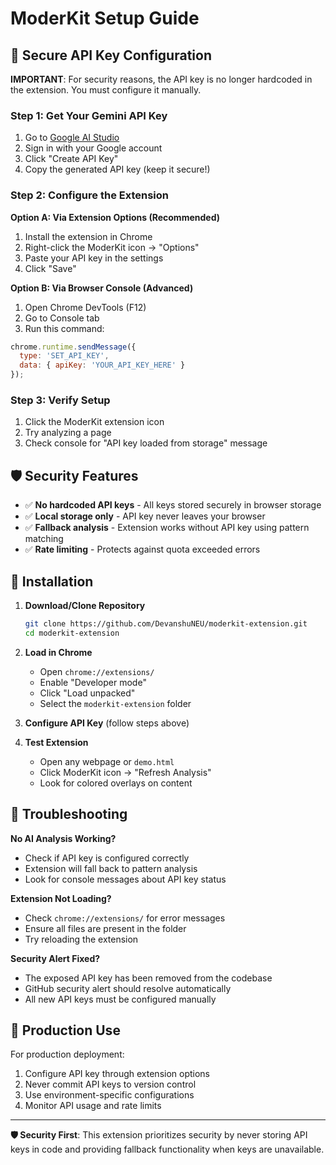 # ModerKit Setup Guide

## 🔐 Secure API Key Configuration

**IMPORTANT**: For security reasons, the API key is no longer hardcoded in the extension. You must configure it manually.

### Step 1: Get Your Gemini API Key

1. Go to [Google AI Studio](https://makersuite.google.com/app/apikey)
2. Sign in with your Google account
3. Click "Create API Key"
4. Copy the generated API key (keep it secure!)

### Step 2: Configure the Extension

**Option A: Via Extension Options (Recommended)**
1. Install the extension in Chrome
2. Right-click the ModerKit icon → "Options"
3. Paste your API key in the settings
4. Click "Save"

**Option B: Via Browser Console (Advanced)**
1. Open Chrome DevTools (F12)
2. Go to Console tab
3. Run this command:
```javascript
chrome.runtime.sendMessage({
  type: 'SET_API_KEY', 
  data: { apiKey: 'YOUR_API_KEY_HERE' }
});
```

### Step 3: Verify Setup

1. Click the ModerKit extension icon
2. Try analyzing a page
3. Check console for "API key loaded from storage" message

## 🛡️ Security Features

- ✅ **No hardcoded API keys** - All keys stored securely in browser storage
- ✅ **Local storage only** - API key never leaves your browser
- ✅ **Fallback analysis** - Extension works without API key using pattern matching
- ✅ **Rate limiting** - Protects against quota exceeded errors

## 🔧 Installation

1. **Download/Clone Repository**
   ```bash
   git clone https://github.com/DevanshuNEU/moderkit-extension.git
   cd moderkit-extension
   ```

2. **Load in Chrome**
   - Open `chrome://extensions/`
   - Enable "Developer mode"
   - Click "Load unpacked"
   - Select the `moderkit-extension` folder

3. **Configure API Key** (follow steps above)

4. **Test Extension**
   - Open any webpage or `demo.html`
   - Click ModerKit icon → "Refresh Analysis"
   - Look for colored overlays on content

## 🚨 Troubleshooting

**No AI Analysis Working?**
- Check if API key is configured correctly
- Extension will fall back to pattern analysis
- Look for console messages about API key status

**Extension Not Loading?**
- Check `chrome://extensions/` for error messages
- Ensure all files are present in the folder
- Try reloading the extension

**Security Alert Fixed?**
- The exposed API key has been removed from the codebase
- GitHub security alert should resolve automatically
- All new API keys must be configured manually

## 📱 Production Use

For production deployment:
1. Configure API key through extension options
2. Never commit API keys to version control
3. Use environment-specific configurations
4. Monitor API usage and rate limits

---

**🛡️ Security First**: This extension prioritizes security by never storing API keys in code and providing fallback functionality when keys are unavailable.

